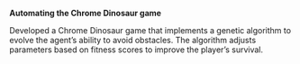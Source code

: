 **Automating the Chrome Dinosaur game**

Developed a Chrome Dinosaur game that implements a genetic algorithm to evolve the agent’s ability to avoid obstacles. The algorithm adjusts parameters based on fitness scores to improve the player’s survival.
